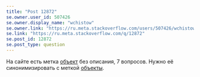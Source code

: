 ```yaml
---
title: "Post 12872"
se.owner.user_id: 507426
se.owner.display_name: "wchistow"
se.owner.link: "https://ru.meta.stackoverflow.com/users/507426/wchistow"
se.link: "https://ru.meta.stackoverflow.com/q/12872"
se.post_id: 12872
se.post_type: question
---
```

<p>На сайте есть метка <a href="https://ru.stackoverflow.com/questions/tagged/%d0%be%d0%b1%d1%8a%d0%b5%d0%ba%d1%82" class="post-tag" title="показать вопросы с меткой [объект]" aria-label="показать вопросы с меткой [объект]" rel="tag" aria-labelledby="tag-объект-tooltip-container">объект</a> без описания, 7 вопросов. Нужно её синонимизировать с меткой <a href="https://ru.stackoverflow.com/questions/tagged/%d0%be%d0%b1%d1%8a%d0%b5%d0%ba%d1%82%d1%8b" class="post-tag" title="показать вопросы с меткой [объекты]" aria-label="показать вопросы с меткой [объекты]" rel="tag" aria-labelledby="tag-объекты-tooltip-container">объекты</a>.</p>
